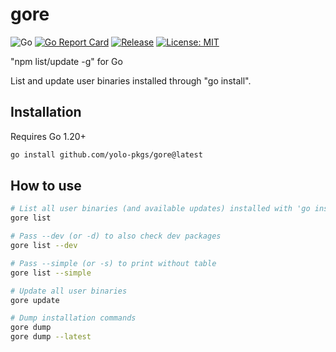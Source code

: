 # gore

![Go](https://github.com/yolo-pkgs/gore/actions/workflows/go.yml/badge.svg)
[![Go Report Card](https://goreportcard.com/badge/github.com/yolo-pkgs/gore)](https://goreportcard.com/report/github.com/yolo-pkgs/gore)
[![Release](https://img.shields.io/github/v/release/yolo-pkgs/gore.svg?style=flat-square)](https://github.com/yolo-pkgs/gore)
[![License: MIT](https://img.shields.io/badge/License-MIT-yellow.svg)](https://opensource.org/licenses/MIT)

"npm list/update -g" for Go

List and update user binaries installed through "go install".

## Installation

Requires Go 1.20+

```bash
go install github.com/yolo-pkgs/gore@latest
```

## How to use

```bash
# List all user binaries (and available updates) installed with 'go install'
gore list

# Pass --dev (or -d) to also check dev packages
gore list --dev

# Pass --simple (or -s) to print without table
gore list --simple

# Update all user binaries
gore update

# Dump installation commands
gore dump
gore dump --latest
```
